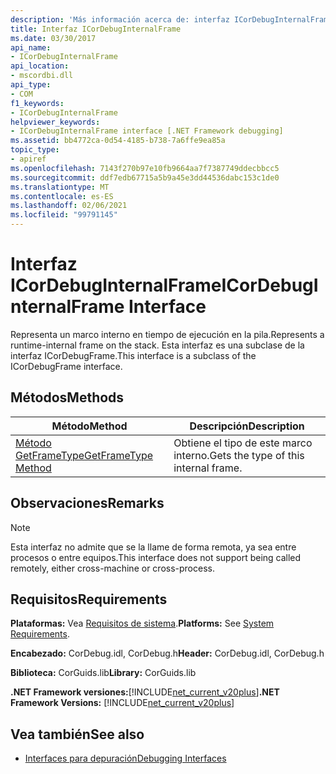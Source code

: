 ```yaml
---
description: 'Más información acerca de: interfaz ICorDebugInternalFrame ('
title: Interfaz ICorDebugInternalFrame
ms.date: 03/30/2017
api_name:
- ICorDebugInternalFrame
api_location:
- mscordbi.dll
api_type:
- COM
f1_keywords:
- ICorDebugInternalFrame
helpviewer_keywords:
- ICorDebugInternalFrame interface [.NET Framework debugging]
ms.assetid: bb4772ca-0d54-4185-b738-7a6ffe9ea85a
topic_type:
- apiref
ms.openlocfilehash: 7143f270b97e10fb9664aa7f7387749ddecbbcc5
ms.sourcegitcommit: ddf7edb67715a5b9a45e3dd44536dabc153c1de0
ms.translationtype: MT
ms.contentlocale: es-ES
ms.lasthandoff: 02/06/2021
ms.locfileid: "99791145"
---
```

# <a name="icordebuginternalframe-interface"></a><span data-ttu-id="22ce6-103">Interfaz ICorDebugInternalFrame</span><span class="sxs-lookup"><span data-stu-id="22ce6-103">ICorDebugInternalFrame Interface</span></span>

<span data-ttu-id="22ce6-104">Representa un marco interno en tiempo de ejecución en la pila.</span><span class="sxs-lookup"><span data-stu-id="22ce6-104">Represents a runtime-internal frame on the stack.</span></span> <span data-ttu-id="22ce6-105">Esta interfaz es una subclase de la interfaz ICorDebugFrame.</span><span class="sxs-lookup"><span data-stu-id="22ce6-105">This interface is a subclass of the ICorDebugFrame interface.</span></span>  
  
## <a name="methods"></a><span data-ttu-id="22ce6-106">Métodos</span><span class="sxs-lookup"><span data-stu-id="22ce6-106">Methods</span></span>  
  
|<span data-ttu-id="22ce6-107">Método</span><span class="sxs-lookup"><span data-stu-id="22ce6-107">Method</span></span>|<span data-ttu-id="22ce6-108">Descripción</span><span class="sxs-lookup"><span data-stu-id="22ce6-108">Description</span></span>|  
|------------|-----------------|  
|[<span data-ttu-id="22ce6-109">Método GetFrameType</span><span class="sxs-lookup"><span data-stu-id="22ce6-109">GetFrameType Method</span></span>](icordebuginternalframe-getframetype-method.md)|<span data-ttu-id="22ce6-110">Obtiene el tipo de este marco interno.</span><span class="sxs-lookup"><span data-stu-id="22ce6-110">Gets the type of this internal frame.</span></span>|  
  
## <a name="remarks"></a><span data-ttu-id="22ce6-111">Observaciones</span><span class="sxs-lookup"><span data-stu-id="22ce6-111">Remarks</span></span>  
  
> [!NOTE]
> <span data-ttu-id="22ce6-112">Esta interfaz no admite que se la llame de forma remota, ya sea entre procesos o entre equipos.</span><span class="sxs-lookup"><span data-stu-id="22ce6-112">This interface does not support being called remotely, either cross-machine or cross-process.</span></span>  
  
## <a name="requirements"></a><span data-ttu-id="22ce6-113">Requisitos</span><span class="sxs-lookup"><span data-stu-id="22ce6-113">Requirements</span></span>  

 <span data-ttu-id="22ce6-114">**Plataformas:** Vea [Requisitos de sistema](../../get-started/system-requirements.md).</span><span class="sxs-lookup"><span data-stu-id="22ce6-114">**Platforms:** See [System Requirements](../../get-started/system-requirements.md).</span></span>  
  
 <span data-ttu-id="22ce6-115">**Encabezado:** CorDebug.idl, CorDebug.h</span><span class="sxs-lookup"><span data-stu-id="22ce6-115">**Header:** CorDebug.idl, CorDebug.h</span></span>  
  
 <span data-ttu-id="22ce6-116">**Biblioteca:** CorGuids.lib</span><span class="sxs-lookup"><span data-stu-id="22ce6-116">**Library:** CorGuids.lib</span></span>  
  
 <span data-ttu-id="22ce6-117">**.NET Framework versiones:**[!INCLUDE[net_current_v20plus](../../../../includes/net-current-v20plus-md.md)]</span><span class="sxs-lookup"><span data-stu-id="22ce6-117">**.NET Framework Versions:** [!INCLUDE[net_current_v20plus](../../../../includes/net-current-v20plus-md.md)]</span></span>  
  
## <a name="see-also"></a><span data-ttu-id="22ce6-118">Vea también</span><span class="sxs-lookup"><span data-stu-id="22ce6-118">See also</span></span>

- [<span data-ttu-id="22ce6-119">Interfaces para depuración</span><span class="sxs-lookup"><span data-stu-id="22ce6-119">Debugging Interfaces</span></span>](debugging-interfaces.md)
